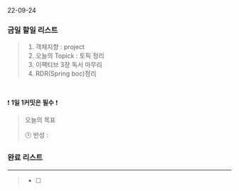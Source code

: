 22-09-24
### 금일 할일 리스트


>  1. 객체지향 : project
>  2. 오늘의 Topick : 토픽 정리
>  3. 이팩티브 3장 독서 마무리
>  4. RDR(Spring boc)정리


<br/>

❗ **1일 1커밋은 필수** ❗

> 오늘의 목표
>
> 🕒 반성 :
>

### 완료 리스트

---
> - [ ]